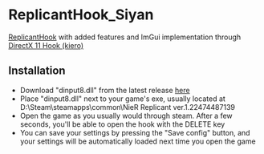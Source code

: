 # ReplicantHook_Siyan
<a href="https://github.com/Asiern/ReplicantHook">ReplicantHook</a> with added features and ImGui implementation through <a href="https://github.com/Rebzzel/kiero">DirectX 11 Hook (kiero)</a>
<h2>Installation</h2>
<ul>
  <li>Download "dinput8.dll" from the latest release <a href="https://github.com/SSSiyan/ReplicantHook_Siyan/releases">here</a></li>
  <li>Place "dinput8.dll" next to your game's exe, usually located at D:\Steam\steamapps\common\NieR Replicant ver.1.22474487139</li>
  <li>Open the game as you usually would through steam. After a few seconds, you'll be able to open the hook with the DELETE key</li>
  <li>You can save your settings by pressing the "Save config" button, and your settings will be automatically loaded next time you open the game</li>
</ul>
